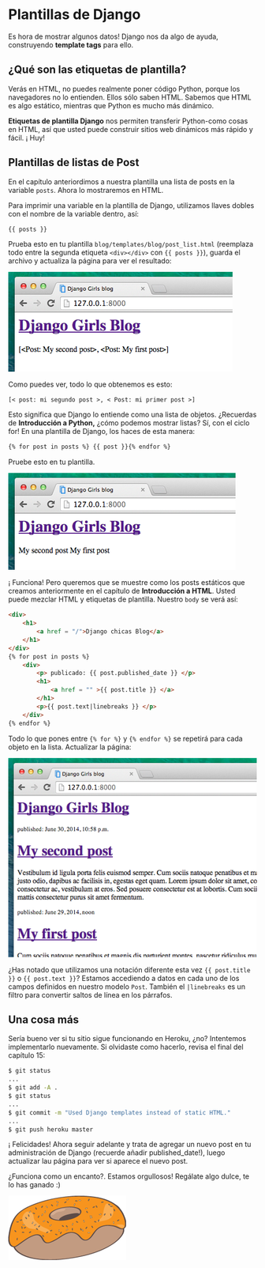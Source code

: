 # Plantillas de Django

Es hora de mostrar algunos datos! Django nos da algo de ayuda, construyendo **template tags** para ello.

## ¿Qué son las etiquetas de plantilla?

Verás en HTML, no puedes realmente poner código Python, porque los navegadores no lo entienden. Ellos sólo saben HTML. Sabemos que HTML es algo estático, mientras que Python es mucho más dinámico.

**Etiquetas de plantilla Django** nos permiten transferir Python-como cosas en HTML, así que usted puede construir sitios web dinámicos más rápido y fácil. ¡ Huy!

## Plantillas de listas de Post

En el capítulo anteriordimos a nuestra plantilla una lista de posts en la variable `posts`. Ahora lo mostraremos en HTML.

Para imprimir una variable en la plantilla de Django, utilizamos llaves dobles con el nombre de la variable dentro, así:

```html
{{ posts }}
```

Prueba esto en tu plantilla `blog/templates/blog/post_list.html` (reemplaza todo entre la segunda etiqueta `<div></div>` con `{{ posts }}`), guarda el archivo y actualiza la página para ver el resultado:

![Figura 13.1][1]

 [1]: images/step1.png

Como puedes ver, todo lo que obtenemos es esto:

    [< post: mi segundo post >, < Post: mi primer post >]
    

Esto significa que Django lo entiende como una lista de objetos. ¿Recuerdas de **Introducción a Python,** ¿cómo podemos mostrar listas? Sí, con el ciclo for! En una plantilla de Django, los haces de esta manera:

```html
{% for post in posts %} {{ post }}{% endfor %}
```
    

Pruebe esto en tu plantilla.

![Figura 13.2][2]

 [2]: images/step2.png

¡ Funciona! Pero queremos que se muestre como los posts estáticos que creamos anteriormente en el capítulo de **Introducción a HTML**. Usted puede mezclar HTML y etiquetas de plantilla. Nuestro `body` se verá así:

```html
<div>
    <h1>
        <a href = "/">Django chicas Blog</a>
    </h1>
</div>
{% for post in posts %}
    <div>
        <p> publicado: {{ post.published_date }} </p>
        <h1>
            <a href = "" >{{ post.title }} </a>
        </h1>
        <p>{{ post.text|linebreaks }} </p>
    </div>
{% endfor %}
```
    

Todo lo que pones entre `{% for %}` y `{% endfor %}` se repetirá para cada objeto en la lista. Actualizar la página:

![Figura 13.3][3]

 [3]: images/step3.png

¿Has notado que utilizamos una notación diferente esta vez `{{ post.title }}` o `{{ post.text }}`? Estamos accediendo a datos en cada uno de los campos definidos en nuestro modelo `Post`. También el `|linebreaks` es un filtro para convertir saltos de línea en los párrafos.

## Una cosa más

Sería bueno ver si tu sitio sigue funcionando en Heroku, ¿no? Intentemos implementarlo nuevamente. Si olvidaste como hacerlo, revisa el final del capítulo 15:

```bash
$ git status
...
$ git add -A .
$ git status
...
$ git commit -m "Used Django templates instead of static HTML."
...
$ git push heroku master
```
    

¡ Felicidades! Ahora seguir adelante y trata de agregar un nuevo post en tu administración de Django (recuerde añadir published_date!), luego actualizar lau página para ver si aparece el nuevo post.

¿Funciona como un encanto?. Estamos orgullosos! Regálate algo dulce, te lo has ganado :)

![Figura 13.4][4]

 [4]: images/donut.png
